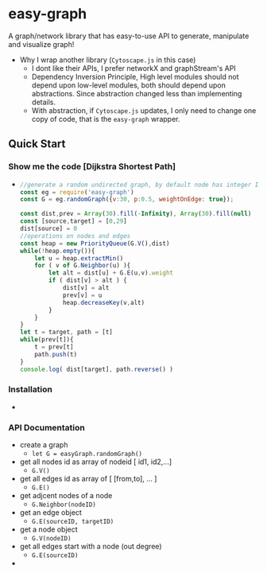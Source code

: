 # easy-graph

A graph/network library that has easy-to-use API to generate, manipulate and visualize graph! 

- Why I wrap another library (`Cytoscape.js` in this case)
  - I dont like their APIs, I prefer networkX and graphStream's API
  - Dependency Inversion Principle, High level modules should not depend upon low-level modules, both should depend upon abstractions. Since abstraction changed less than implementing details.
  - With abstraction, if `Cytoscape.js` updates, I only need to change one copy of code, that is the `easy-graph` wrapper.

## Quick Start

### Show me the code [Dijkstra Shortest Path]

- ```javascript
  //generate a random undirected graph, by default node has integer ID from 0
  const eg = require('easy-graph')
  const G = eg.randomGraph({v:30, p:0.5, weightOnEdge: true});

  const dist,prev = Array(30).fill(-Infinity), Array(30).fill(null)
  const [source,target] = [0,29]
  dist[source] = 0
  //operations on nodes and edges
  const heap = new PriorityQueue(G.V(),dist)
  while(!heap.empty()){
      let u = heap.extractMin()
      for ( v of G.Neighbor(u) ){ 
          let alt = dist[u] + G.E(u,v).weight
          if ( dist[v] > alt ) {
              dist[v] = alt
              prev[v] = u
              heap.decreaseKey(v,alt)
          }
      }
  }
  let t = target, path = [t]
  while(prev[t]){
      t = prev[t]
      path.push(t)
  }
  console.log( dist[target], path.reverse() )

  ```

### Installation

- ​

### API Documentation

- create a graph
  - `let G = easyGraph.randomGraph()`
- get all nodes id as array of nodeid [ id1, id2,...]
  - `G.V()`
- get all edges id as array of [ [from,to], ... ]
  - `G.E()`
- get adjcent nodes of a node
  - `G.Neighbor(nodeID)`
- get an edge object
  - `G.E(sourceID, targetID)`
- get a node object 
  - `G.V(nodeID)`
- get all edges start with a node (out degree)
  - `G.E(sourceID)`
- ​